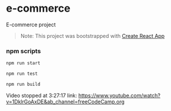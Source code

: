 # e-commerce
E-commerce project

> Note: This project was bootstrapped with [Create React App](https://github.com/facebook/create-react-app)

### npm scripts

```bash
npm run start
```

```bash
npm run test
```


```bash
npm run build
```

Video stopped at 3:27:17 
link: https://www.youtube.com/watch?v=1DklrGoAxDE&ab_channel=freeCodeCamp.org